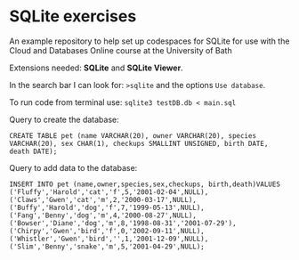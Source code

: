 # SQLite exercises
An example repository to help set up codespaces for SQLite for use with the Cloud and Databases Online course at the University of Bath

Extensions needed: <b>SQLite</b> and <b>SQLite Viewer</b>.

In the search bar I can look for: ```>sqlite``` and the options ```Use database```.


To run code from terminal use: ```sqlite3 testDB.db < main.sql```

Query to create the database:
```
CREATE TABLE pet (name VARCHAR(20), owner VARCHAR(20), species VARCHAR(20), sex CHAR(1), checkups SMALLINT UNSIGNED, birth DATE,
death DATE);
```


Query to add data to the database:<br>
```
INSERT INTO pet (name,owner,species,sex,checkups, birth,death)VALUES ('Fluffy','Harold','cat','f',5,'2001-02-04',NULL),
('Claws','Gwen','cat','m',2,'2000-03-17',NULL),
('Buffy','Harold','dog','f',7,'1999-05-13',NULL),
('Fang','Benny','dog','m',4,'2000-08-27',NULL),
('Bowser','Diane','dog','m',8,'1998-08-31','2001-07-29'),
('Chirpy','Gwen','bird','f',0,'2002-09-11',NULL),
('Whistler','Gwen','bird','',1,'2001-12-09',NULL),
('Slim','Benny','snake','m',5,'2001-04-29',NULL);
```

